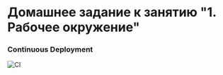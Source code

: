 # Домашнее задание к занятию "1. Рабочее окружение"

### Continuous Deployment

![CI](https://github.com/Kelias1/AHJ-Continuous-Deployment/actions/workflows/web.yml/badge.svg)
